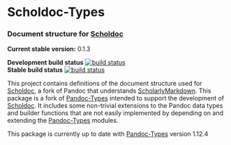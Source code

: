 Scholdoc-Types
==============

### Document structure for [Scholdoc][scholdoc]

**Current stable version:** 0.1.3

**Development build status** [![build status][scholarly-devel-travisimage]][travis_stat]  
**Stable build status** [![build status][scholarly-travisimage]][travis_stat]


This project contains definitions of the document structure used for
[Scholdoc][scholdoc], a fork of Pandoc that understands [ScholarlyMarkdown][scholmd]. This package is a fork of [Pandoc-Types][pandoc-types]
intended to support the development of [Scholdoc][scholdoc]. It includes some
non-trivial extensions to the Pandoc data types and builder functions that are
not easily implemented by depending on and extending the
[Pandoc-Types][pandoc-types] modules.

This package is currently up to date with [Pandoc-Types][pandoc-types] version
1.12.4

[scholmd]: http://scholarlymarkdown.com
[scholdoc]: https://github.com/timtylin/scholdoc
[pandoc-types]: https://github.com/jgm/pandoc-types
[travis_stat]: https://travis-ci.org/timtylin/scholdoc-types
[scholarly-devel-travisimage]: https://travis-ci.org/timtylin/scholdoc-types.svg?branch=scholarly-devel
[scholarly-travisimage]: https://travis-ci.org/timtylin/scholdoc-types.svg?branch=scholarly
